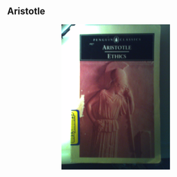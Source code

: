 ## Aristotle

<p align="center">
  <img src="https://github.com/stan-alam/philosophy/blob/develop/ethics/Aristotle/Nicomachean/images/PICT0146.JPG" width="50%" height="50%">
</p>
